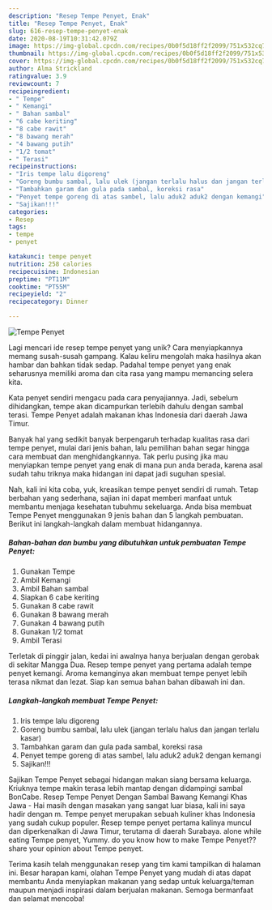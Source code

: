 ```yaml
---
description: "Resep Tempe Penyet, Enak"
title: "Resep Tempe Penyet, Enak"
slug: 616-resep-tempe-penyet-enak
date: 2020-08-19T10:31:42.079Z
image: https://img-global.cpcdn.com/recipes/0b0f5d18ff2f2099/751x532cq70/tempe-penyet-foto-resep-utama.jpg
thumbnail: https://img-global.cpcdn.com/recipes/0b0f5d18ff2f2099/751x532cq70/tempe-penyet-foto-resep-utama.jpg
cover: https://img-global.cpcdn.com/recipes/0b0f5d18ff2f2099/751x532cq70/tempe-penyet-foto-resep-utama.jpg
author: Alma Strickland
ratingvalue: 3.9
reviewcount: 7
recipeingredient:
- " Tempe"
- " Kemangi"
- " Bahan sambal"
- "6 cabe keriting"
- "8 cabe rawit"
- "8 bawang merah"
- "4 bawang putih"
- "1/2 tomat"
- " Terasi"
recipeinstructions:
- "Iris tempe lalu digoreng"
- "Goreng bumbu sambal, lalu ulek (jangan terlalu halus dan jangan terlalu kasar)"
- "Tambahkan garam dan gula pada sambal, koreksi rasa"
- "Penyet tempe goreng di atas sambel, lalu aduk2 aduk2 dengan kemangi"
- "Sajikan!!!"
categories:
- Resep
tags:
- tempe
- penyet

katakunci: tempe penyet 
nutrition: 258 calories
recipecuisine: Indonesian
preptime: "PT11M"
cooktime: "PT55M"
recipeyield: "2"
recipecategory: Dinner

---
```



![Tempe Penyet](https://img-global.cpcdn.com/recipes/0b0f5d18ff2f2099/751x532cq70/tempe-penyet-foto-resep-utama.jpg)

Lagi mencari ide resep tempe penyet yang unik? Cara menyiapkannya memang susah-susah gampang. Kalau keliru mengolah maka hasilnya akan hambar dan bahkan tidak sedap. Padahal tempe penyet yang enak seharusnya memiliki aroma dan cita rasa yang mampu memancing selera kita.

Kata penyet sendiri mengacu pada cara penyajiannya. Jadi, sebelum dihidangkan, tempe akan dicampurkan terlebih dahulu dengan sambal terasi. Tempe Penyet adalah makanan khas Indonesia dari daerah Jawa Timur.

Banyak hal yang sedikit banyak berpengaruh terhadap kualitas rasa dari tempe penyet, mulai dari jenis bahan, lalu pemilihan bahan segar hingga cara membuat dan menghidangkannya. Tak perlu pusing jika mau menyiapkan tempe penyet yang enak di mana pun anda berada, karena asal sudah tahu triknya maka hidangan ini dapat jadi suguhan spesial.


Nah, kali ini kita coba, yuk, kreasikan tempe penyet sendiri di rumah. Tetap berbahan yang sederhana, sajian ini dapat memberi manfaat untuk membantu menjaga kesehatan tubuhmu sekeluarga. Anda bisa membuat Tempe Penyet menggunakan 9 jenis bahan dan 5 langkah pembuatan. Berikut ini langkah-langkah dalam membuat hidangannya.

<!--inarticleads1-->

##### Bahan-bahan dan bumbu yang dibutuhkan untuk pembuatan Tempe Penyet:

1. Gunakan  Tempe
1. Ambil  Kemangi
1. Ambil  Bahan sambal
1. Siapkan 6 cabe keriting
1. Gunakan 8 cabe rawit
1. Gunakan 8 bawang merah
1. Gunakan 4 bawang putih
1. Gunakan 1/2 tomat
1. Ambil  Terasi


Terletak di pinggir jalan, kedai ini awalnya hanya berjualan dengan gerobak di sekitar Mangga Dua. Resep tempe penyet yang pertama adalah tempe penyet kemangi. Aroma kemanginya akan membuat tempe penyet lebih terasa nikmat dan lezat. Siap kan semua bahan bahan dibawah ini dan. 

<!--inarticleads2-->

##### Langkah-langkah membuat Tempe Penyet:

1. Iris tempe lalu digoreng
1. Goreng bumbu sambal, lalu ulek (jangan terlalu halus dan jangan terlalu kasar)
1. Tambahkan garam dan gula pada sambal, koreksi rasa
1. Penyet tempe goreng di atas sambel, lalu aduk2 aduk2 dengan kemangi
1. Sajikan!!!


Sajikan Tempe Penyet sebagai hidangan makan siang bersama keluarga. Kriuknya tempe makin terasa lebih mantap dengan didampingi sambal BonCabe. Resep Tempe Penyet Dengan Sambal Bawang Kemangi Khas Jawa - Hai masih dengan masakan yang sangat luar biasa, kali ini saya hadir dengan m. Tempe penyet merupakan sebuah kuliner khas Indonesia yang sudah cukup populer. Resep tempe penyet pertama kalinya muncul dan diperkenalkan di Jawa Timur, terutama di daerah Surabaya. alone while eating Tempe penyet, Yummy. do you know how to make Tempe Penyet??share your opinion about Tempe penyet. 

Terima kasih telah menggunakan resep yang tim kami tampilkan di halaman ini. Besar harapan kami, olahan Tempe Penyet yang mudah di atas dapat membantu Anda menyiapkan makanan yang sedap untuk keluarga/teman maupun menjadi inspirasi dalam berjualan makanan. Semoga bermanfaat dan selamat mencoba!
